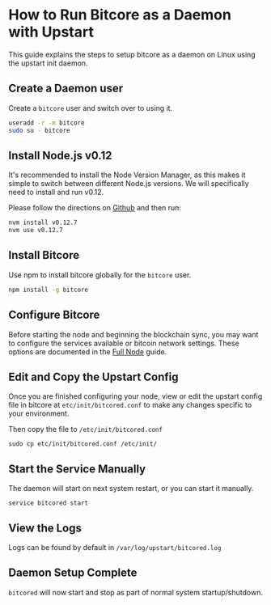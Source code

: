 # How to Run Bitcore as a Daemon with Upstart

This guide explains the steps to setup bitcore as a daemon on Linux using the upstart init daemon.

## Create a Daemon user

Create a `bitcore` user and switch over to using it.

```bash
useradd -r -m bitcore
sudo su - bitcore
```

## Install Node.js v0.12

It's recommended to install the Node Version Manager, as this makes it simple to switch between different Node.js versions.  We will specifically need to install and run v0.12.

Please follow the directions on [Github](https://github.com/creationix/nvm#install-script) and then run:

```bash
nvm install v0.12.7
nvm use v0.12.7
```

## Install Bitcore

Use npm to install bitcore globally for the `bitcore` user.

```bash
npm install -g bitcore
```

## Configure Bitcore

Before starting the node and beginning the blockchain sync, you may want to configure the services available or bitcoin network settings.  These options are documented in the [Full Node](/guides/full-node) guide.

## Edit and Copy the Upstart Config

Once you are finished configuring your node, view or edit the upstart config file in bitcore at `etc/init/bitcored.conf` to make any changes specific to your environment.

Then copy the file to `/etc/init/bitcored.conf`

```
sudo cp etc/init/bitcored.conf /etc/init/
```

## Start the Service Manually

The daemon will start on next system restart, or you can start it manually.

```
service bitcored start
```

## View the Logs

Logs can be found by default in `/var/log/upstart/bitcored.log`

## Daemon Setup Complete

`bitcored` will now start and stop as part of normal system startup/shutdown.  
